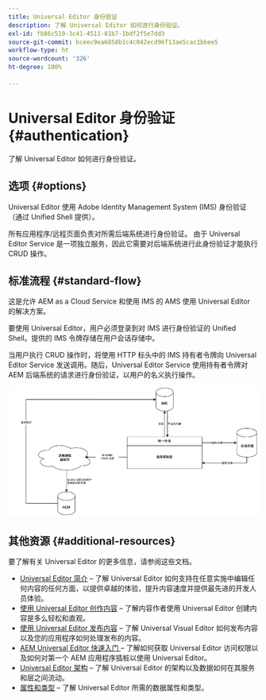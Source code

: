 ```yaml
---
title: Universal Editor 身份验证
description: 了解 Universal Editor 如何进行身份验证。
exl-id: fb86c510-3c41-4511-81b7-1bdf2f5e7dd3
source-git-commit: bceec9ea6858b1c4c042ecd96f13ae5cac1bbee5
workflow-type: ht
source-wordcount: '326'
ht-degree: 100%

---
```


# Universal Editor 身份验证 {#authentication}

了解 Universal Editor 如何进行身份验证。

## 选项 {#options}

Universal Editor 使用 Adobe Identity Management System (IMS) 身份验证（通过 Unified Shell 提供）。

所有应用程序/远程页面负责对所需后端系统进行身份验证。 由于 Universal Editor Service 是一项独立服务，因此它需要对后端系统进行此身份验证才能执行 CRUD 操作。

## 标准流程 {#standard-flow}

这是允许 AEM as a Cloud Service 和使用 IMS 的 AMS 使用 Universal Editor 的解决方案。

要使用 Universal Editor，用户必须登录到对 IMS 进行身份验证的 Unified Shell。提供的 IMS 令牌存储在用户会话存储中。

当用户执行 CRUD 操作时，将使用 HTTP 标头中的 IMS 持有者令牌向 Universal Editor Service 发送调用。随后，Universal Editor Service 使用持有者令牌对 AEM 后端系统的请求进行身份验证，以用户的名义执行操作。

![标准身份验证流程](assets/standard-flow.png)

## 其他资源 {#additional-resources}

要了解有关 Universal Editor 的更多信息，请参阅这些文档。

* [Universal Editor 简介](introduction.md) – 了解 Universal Editor 如何支持在任意实施中编辑任何内容的任何方面，以提供卓越的体验，提升内容速度并提供最先进的开发人员体验。
* [使用 Universal Editor 创作内容](authoring.md) – 了解内容作者使用 Universal Editor 创建内容是多么轻松和直观。
* [使用 Universal Editor 发布内容](publishing.md) – 了解 Universal Visual Editor 如何发布内容以及您的应用程序如何处理发布的内容。
* [AEM Universal Editor 快速入门 ](getting-started.md) – 了解如何获取 Universal Editor 访问权限以及如何对第一个 AEM 应用程序插桩以使用 Universal Editor。
* [Universal Editor 架构](architecture.md) – 了解 Universal Editor 的架构以及数据如何在其服务和层之间流动。
* [属性和类型](attributes-types.md) – 了解 Universal Editor 所需的数据属性和类型。
